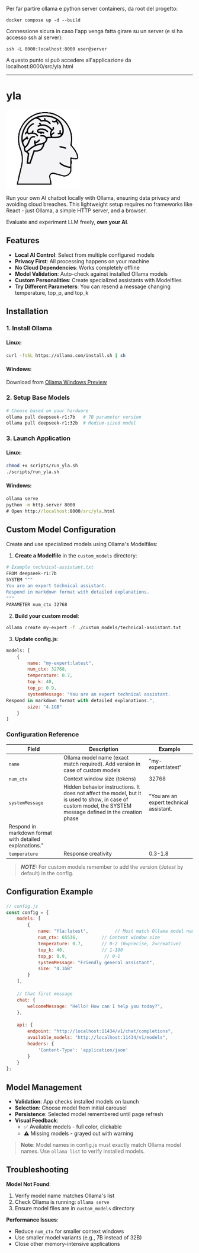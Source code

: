 Per far partire ollama e python server containers, da root del progetto:
```
docker compose up -d --build
```

Connessione sicura in caso l'app venga fatta girare su un server (e si ha accesso ssh al server):
```
ssh -L 8000:localhost:8000 user@server
```
A questo punto si può accedere all'applicazione da localhost:8000/src/yla.html

---

# yla
![yla](src/media/assistant.png "YLA Interface Preview") 

Run your own AI chatbot locally with Ollama, ensuring data privacy and avoiding cloud breaches. This lightweight setup requires no frameworks like React - just Ollama, a simple HTTP server, and a browser.

Evaluate and experiment LLM freely, **own your AI**.

## Features
- **Local AI Control**: Select from multiple configured models
- **Privacy First**: All processing happens on your machine
- **No Cloud Dependencies**: Works completely offline
- **Model Validation**: Auto-check against installed Ollama models
- **Custom Personalities**: Create specialized assistants with Modelfiles
- **Try Different Parameters**: You can resend a message changing temperature, top_p, and top_k


## Installation

### 1. Install Ollama
#### **Linux**:
```bash
curl -fsSL https://ollama.com/install.sh | sh
```

#### **Windows**:
Download from [Ollama Windows Preview](https://ollama.com/download)

### 2. Setup Base Models
```bash
# Choose based on your hardware
ollama pull deepseek-r1:7b   # 7B parameter version
ollama pull deepseek-r1:32b  # Medium-sized model
```

### 3. Launch Application
#### **Linux**:
```bash
chmod +x scripts/run_yla.sh
./scripts/run_yla.sh
```

#### **Windows**:
```cmd
ollama serve
python -m http.server 8000
# Open http://localhost:8000/src/yla.html
```

## Custom Model Configuration

Create and use specialized models using Ollama's Modelfiles:

1. **Create a Modelfile** in the `custom_models` directory:
```bash
# Example technical-assistant.txt
FROM deepseek-r1:7b
SYSTEM """
You are an expert technical assistant. 
Respond in markdown format with detailed explanations.
"""
PARAMETER num_ctx 32768
```

2. **Build your custom model**:
```bash
ollama create my-expert -f ./custom_models/technical-assistant.txt
```

3. **Update config.js**:
```javascript
models: [
    {
        name: "my-expert:latest",
        num_ctx: 32768,
        temperature: 0.7,
        top_k: 40,
        top_p: 0.9,
        systemMessage: "You are an expert technical assistant. 
Respond in markdown format with detailed explanations.",
        size: "4.1GB"
    }
]
```

### Configuration Reference
| Field           | Description                                  | Example       |
|-----------------|----------------------------------------------|---------------|
| `name`          | Ollama model name (exact match required). Add version in case of custom models     | "my-expert:latest"   |
| `num_ctx`       | Context window size (tokens)                 | 32768         |
| `systemMessage` | Hidden behavior instructions. It does not affect the model, but it is used to show, in case of custom model, the SYSTEM message defined in the creation phase               | "You are an expert technical assistant. 
Respond in markdown format with detailed explanations."  |
| `temperature`   | Response creativity                          | 0.3-1.8       |

> **_NOTE:_**  For custom models remember to add the version (_:latest_ by default) in the config.

## Configuration Example
```javascript
// config.js
const config = {
    models: [
        {
            name: "Yla:latest",          // Must match Ollama model name
            num_ctx: 65536,         // Context window size
            temperature: 0.7,       // 0-2 (0=precise, 2=creative)
            top_k: 40,              // 1-100
            top_p: 0.9,              // 0-1
            systemMessage: "Friendly general assistant",
            size: "4.1GB"
        }
    ],

    // Chat first message
    chat: {
        welcomeMessage: "Hello! How can I help you today?",
    },
    
    api: {
        endpoint: "http://localhost:11434/v1/chat/completions",
        available_models: "http://localhost:11434/v1/models",
        headers: {
            'Content-Type': 'application/json'
        }
    }
};
```

## Model Management
- **Validation**: App checks installed models on launch
- **Selection**: Choose model from initial carousel
- **Persistence**: Selected model remembered until page refresh
- **Visual Feedback**: 
  - ✅ Available models - full color, clickable
  - ⚠️ Missing models - grayed out with warning

> **Note**: Model names in config.js must exactly match Ollama model names. Use `ollama list` to verify installed models.

## Troubleshooting
**Model Not Found**:
1. Verify model name matches Ollama's list
2. Check Ollama is running: `ollama serve`
3. Ensure model files are in `custom_models` directory

**Performance Issues**:
- Reduce `num_ctx` for smaller context windows
- Use smaller model variants (e.g., 7B instead of 32B)
- Close other memory-intensive applications